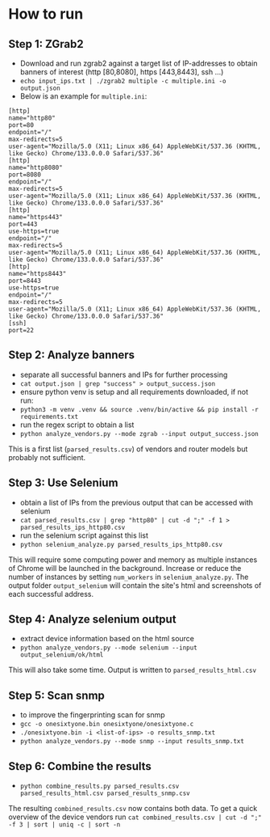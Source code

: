 # How to run
## Step 1: ZGrab2
 - Download and run zgrab2 against a target list of IP-addresses to obtain banners of interest (http [80,8080], https [443,8443], ssh ...)
 - `echo input_ips.txt | ./zgrab2 multiple -c multiple.ini -o output.json`
 - Below is an example for `multiple.ini`:
 ```
[http]
name="http80"
port=80
endpoint="/"
max-redirects=5
user-agent="Mozilla/5.0 (X11; Linux x86_64) AppleWebKit/537.36 (KHTML, like Gecko) Chrome/133.0.0.0 Safari/537.36"
[http]
name="http8080"
port=8080
endpoint="/"
max-redirects=5
user-agent="Mozilla/5.0 (X11; Linux x86_64) AppleWebKit/537.36 (KHTML, like Gecko) Chrome/133.0.0.0 Safari/537.36"
[http]
name="https443"
port=443
use-https=true
endpoint="/"
max-redirects=5
user-agent="Mozilla/5.0 (X11; Linux x86_64) AppleWebKit/537.36 (KHTML, like Gecko) Chrome/133.0.0.0 Safari/537.36"
[http]
name="https8443"
port=8443
use-https=true
endpoint="/"
max-redirects=5
user-agent="Mozilla/5.0 (X11; Linux x86_64) AppleWebKit/537.36 (KHTML, like Gecko) Chrome/133.0.0.0 Safari/537.36"
[ssh]
port=22
 ```
## Step 2: Analyze banners
 - separate all successful banners and IPs for further processing
 - `cat output.json | grep "success" > output_success.json`
 - ensure python venv is setup and all requirements downloaded, if not run: 
 - `python3 -m venv .venv && source .venv/bin/active && pip install -r requirements.txt`
 - run the regex script to obtain a list
 - `python analyze_vendors.py --mode zgrab --input output_success.json`
 
 This is a first list (`parsed_results.csv`) of vendors and router models but probably not sufficient.

## Step 3: Use Selenium
 - obtain a list of IPs from the previous output that can be accessed with selenium
 - `cat parsed_results.csv | grep "http80" | cut -d ";" -f 1 > parsed_results_ips_http80.csv`
 - run the selenium script against this list
 - `python selenium_analyze.py parsed_results_ips_http80.csv`

This will require some computing power and memory as multiple instances of Chrome will be launched in the background.
Increase or reduce the number of instances by setting `num_workers` in `selenium_analyze.py`.
The output folder `output_selenium` will contain the site's html and screenshots of each successful address.

## Step 4: Analyze selenium output
 - extract device information based on the html source
 - `python analyze_vendors.py --mode selenium --input output_selenium/ok/html`

 This will also take some time. Output is written to `parsed_results_html.csv`

## Step 5: Scan snmp
 - to improve the fingerprinting scan for snmp
 - `gcc -o onesixtyone.bin onesixtyone/onesixtyone.c`
 - `./onesixtyone.bin -i <list-of-ips> -o results_snmp.txt`
 - `python analyze_vendors.py --mode snmp --input results_snmp.txt` 

## Step 6: Combine the results
 - `python combine_results.py parsed_results.csv parsed_results_html.csv parsed_results_snmp.csv`

 The resulting `combined_results.csv` now contains both data.
 To get a quick overview of the device vendors run `cat combined_results.csv | cut -d ";" -f 3 | sort | uniq -c | sort -n`
